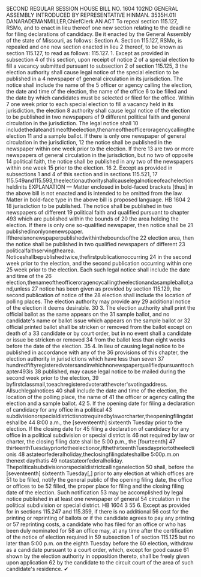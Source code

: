 SECOND REGULAR SESSION
HOUSE BILL NO. 1604
102ND GENERAL ASSEMBLY
INTRODUCED BY REPRESENTATIVE HINMAN.
3535H.01I DANARADEMANMILLER,ChiefClerk
AN ACT
To repeal section 115.127, RSMo, and to enact in lieu thereof one new section relating to the
deadline for filing declarations of candidacy.
Be it enacted by the General Assembly of the state of Missouri, as follows:
Section A. Section 115.127, RSMo, is repealed and one new section enacted in lieu
2 thereof, to be known as section 115.127, to read as follows:
115.127. 1. Except as provided in subsection 4 of this section, upon receipt of notice
2 of a special election to fill a vacancy submitted pursuant to subsection 2 of section 115.125,
3 the election authority shall cause legal notice of the special election to be published in a
4 newspaper of general circulation in its jurisdiction. The notice shall include the name of the
5 officer or agency calling the election, the date and time of the election, the name of the office
6 to be filled and the date by which candidates must be selected or filed for the office. Within
7 one week prior to each special election to fill a vacancy held in its jurisdiction, the election
8 authority shall cause legal notice of the election to be published in two newspapers of
9 different political faith and general circulation in the jurisdiction. The legal notice shall
10 includethedateandtimeoftheelection,thenameoftheofficeroragencycallingtheelection
11 and a sample ballot. If there is only one newspaper of general circulation in the jurisdiction,
12 the notice shall be published in the newspaper within one week prior to the election. If there
13 are two or more newspapers of general circulation in the jurisdiction, but no two of opposite
14 political faith, the notice shall be published in any two of the newspapers within one week
15 prior to the election.
16 2. Except as provided in subsections 1 and 4 of this section and in sections 115.521,
17 115.549and115.593,theelectionauthorityshallcauselegalnoticeofeachelectionheldinits
EXPLANATION — Matter enclosed in bold-faced brackets [thus] in the above bill is not enacted and is
intended to be omitted from the law. Matter in bold-face type in the above bill is proposed language.
HB 1604 2
18 jurisdiction to be published. The notice shall be published in two newspapers of different
19 political faith and qualified pursuant to chapter 493 which are published within the bounds of
20 the area holding the election. If there is only one so-qualified newspaper, then notice shall be
21 publishedinonlyonenewspaper. Ifthereisnonewspaperpublishedwithintheboundsofthe
22 election area, then the notice shall be published in two qualified newspapers of different
23 politicalfaithservingthearea. Noticeshallbepublishedtwice,thefirstpublicationoccurring
24 in the second week prior to the election, and the second publication occurring within one
25 week prior to the election. Each such legal notice shall include the date and time of the
26 election,thenameoftheofficeroragencycallingtheelectionandasampleballot;and,unless
27 notice has been given as provided by section 115.129, the second publication of notice of the
28 election shall include the location of polling places. The election authority may provide any
29 additional notice of the election it deems desirable.
30 3. The election authority shall print the official ballot as the same appears on the
31 sample ballot, and no candidate's name or ballot issue which appears on the sample ballot or
32 official printed ballot shall be stricken or removed from the ballot except on death of a
33 candidate or by court order, but in no event shall a candidate or issue be stricken or removed
34 from the ballot less than eight weeks before the date of the election.
35 4. In lieu of causing legal notice to be published in accordance with any of the
36 provisions of this chapter, the election authority in jurisdictions which have less than seven
37 hundredfiftyregisteredvotersandinwhichnonewspaperqualifiedpursuanttochapter493is
38 published, may cause legal notice to be mailed during the second week prior to the election,
39 byfirstclassmail,toeachregisteredvoteratthevoter'svotingaddress. Allsuchlegalnotices
40 shall include the date and time of the election, the location of the polling place, the name of
41 the officer or agency calling the election and a sample ballot.
42 5. If the opening date for filing a declaration of candidacy for any office in a political
43 subdivisionorspecialdistrictisnotrequiredbylaworcharter,theopeningfilingdateshallbe
44 8:00 a.m., the [seventeenth] sixteenth Tuesday prior to the election. If the closing date for
45 filing a declaration of candidacy for any office in a political subdivision or special district is
46 not required by law or charter, the closing filing date shall be 5:00 p.m., the [fourteenth]
47 thirteenthTuesdaypriortotheelectionor,ifthethirteenthTuesdaypriortotheelectionis
48 astateorfederalholiday,theclosingfilingdateshallbe 5:00p.m.on thenext daythatis
49 notastateorfederalholiday. Thepoliticalsubdivisionorspecialdistrictcallinganelection
50 shall, before the [seventeenth] sixteenth Tuesday[,] prior to any election at which offices are
51 to be filled, notify the general public of the opening filing date, the office or offices to be
52 filled, the proper place for filing and the closing filing date of the election. Such notification
53 may be accomplished by legal notice published in at least one newspaper of general
54 circulation in the political subdivision or special district.
HB 1604 3
55 6. Except as provided for in sections 115.247 and 115.359, if there is no additional
56 cost for the printing or reprinting of ballots or if the candidate agrees to pay any printing or
57 reprinting costs, a candidate who has filed for an office or who has been duly nominated for
58 an office may, at any time after the certification of the notice of election required in
59 subsection 1 of section 115.125 but no later than 5:00 p.m. on the eighth Tuesday before the
60 election, withdraw as a candidate pursuant to a court order, which, except for good cause
61 shown by the election authority in opposition thereto, shall be freely given upon application
62 by the candidate to the circuit court of the area of such candidate's residence.
✔